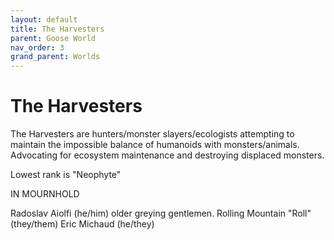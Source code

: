 ```yaml
---
layout: default
title: The Harvesters
parent: Goose World
nav_order: 3
grand_parent: Worlds
---
```


# The Harvesters
The Harvesters are hunters/monster slayers/ecologists attempting to maintain the impossible balance of humanoids with monsters/animals. Advocating for ecosystem maintenance and destroying displaced monsters.

Lowest rank is "Neophyte"

IN MOURNHOLD

Radoslav Aiolfi (he/him) older greying gentlemen. 
Rolling Mountain "Roll" (they/them)
Eric Michaud (he/they)